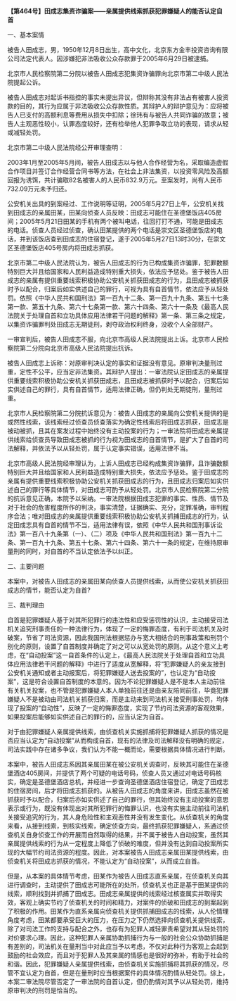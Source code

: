 **【第464号】田成志集资诈骗案——亲属提供线索抓获犯罪嫌疑人的能否认定自首**

一、基本案情

被告人田成志，男，1950年12月8日出生，高中文化，北京东方金丰投资咨询有限公司法定代表人。因涉嫌犯非法吸收公众存款罪于2005年6月29日被逮捕。

北京市人民检察院第二分院以被告人田成志犯集资诈骗罪向北京市第二中级人民法院提起公诉。

被告人田成志对起诉书指控的事实未提出异议，但辩称其没有非法占有被害人投资款的目的，其行为应属于非法吸收公众存款性质。其辩护人的辩护意见为：应将被告人已支付的高额利息等费用从损失中扣除；徐玮有与被告人共同诈骗的故意；被告人主观恶性较小，认罪态度较好，还有检举他人犯罪争取立功的表现，请求从轻或减轻处罚。

北京市第二中级人民法院经公开审理查明：

2003年1月至2005年5月间，被告人田成志以与他人合作经营为名，采取编造虚假合作项目并签订合作经营合同书等方法，在社会上非法集资，以投资零风险及高额回报为诱饵，共计骗取82名被害人的人民币832.9万元。至案发时，尚有人民币732.09万元未予归还。

公安机关出具的到案经过、工作说明等证明，2005年5月27日上午，公安机关找到田成志的亲属田某，田某向侦查人员反映：田成志可能住在圣德堡饭店405房间；2005年5月21日田某的手机有两个被叫电话，往回打打不通，可能是田成志的电话。侦查人员经过侦查，确认田某提供的两个电话是崇文区圣德堡饭店的电话，并到该饭店查到田成志的住宿登记，遂于2005年5月27日13时30分，在崇文区圣德堡饭店405号房内将田成志抓获。

北京市第二中级人民法院认为，被告人田成志的行为已构成集资诈骗罪，犯罪数额特别巨大并且给国家和人民利益造成特别重大损失，依法应予惩处。鉴于被告人田成志的亲属有提供重要线索积极协助公安机关抓获田成志的行为，且田成志被抓获时予以配合，归案后如实供述自己的罪行，可视为具有自首情节，依法应予从轻处罚。依照《中华人民共和国刑法》第一百九十二条、第一百九十九条、第五十七条第一款、第五十九条、第六十七条第一款、第六十四条、第六十一条及《最高人民法院关于处理自首和立功具体应用法律若干问题的解释》第一条、第三条之规定，以集资诈骗罪判处田成志无期徒刑，剥夺政治权利终身，没收个人全部财产。

一审宣判后，被告人田成志不服，向北京市高级人民法院提出上诉。北京市人民检察院第二分院向北京市高级人民法院提出抗诉。

被告人田成志上诉称：对原审判决认定的事实和证据没有意见。原审判决量刑过重，定性不公平，应当定非法集资。其辩护人提出：一审法院认定田成志的亲属提供重要线索积极协助公安机关抓获田成志，且田成志被抓获时予以配合，归案后如实供述自己的罪行，具有自首情节，适用法律正确，但仍判处无期徒刑，量刑过重。

北京市人民检察院第二分院抗诉意见为：被告人田成志的亲属向公安机关提供的是或然性线索，该线索经过侦查员侦查落实为确定性线索后将田成志抓获，田成志是被动被抓，且其在案发过程中始终没有主动投案的行为；一审法院将田成志亲属提供线索给侦查员导致田成志被抓的行为视为田成志的自首情节，是扩大了自首的司法解释，并依法予以从轻处罚，属于认定事实错误，适用法律不当。

北京市高级人民法院经审理认为，上诉人田成志已经构成集资诈骗罪，且诈骗数额特别巨大并且给国家和人民利益造成特别重大损失，依法应予惩处。鉴于田成志的亲属有提供重要线索积极协助公安机关抓获田成志的行为，且田成志归案后如实供述自己的罪行等具体情节，对田成志可酌予从轻处罚。北京市人民检察院第二分院的抗诉意见正确，本院予以采纳。一审法院根据田成志犯罪的事实、性质、情节及对于社会的危害程度所作的判决，事实清楚，证据确实、充分，定罪准确，审判程序合法；唯对田成志的亲属提供重要线索积极协助公安机关抓捕田成志的行为，认定田成志具有自首的情节不当，适用法律有误，依照《中华人民共和国刑事诉讼法》第一百八十九条第（一）、（二）项及《中华人民共和国刑法》第一百九十二条、第一百九十九条、第五十七条、第六十四条、第六十一条的规定，在维持原审量刑的同时，对自首的不当认定依法予以纠正。

二、主要问题

本案中，对被告人田成志的亲属田某向侦查人员提供线索，从而使公安机关抓获田成志的情节，能否认定为自首?

三、裁判理由

自首是犯罪嫌疑人基于对其所犯罪行的违法性和应受惩罚性的认识，主动接受司法机关追究刑事责任的一种法律行为，体现了一定的悔罪态度，有利于司法机关及时破案，节省了司法资源，因此我国刑法根据惩办与宽大相结合的刑事政策和刑罚个别化的原则，设置了自首制度并确定了对之可以从宽处罚的原则。从这个意义上考虑，在“自动投案”这一自首条件的认定上，《最高人民法院关于处理自首和立功具体应用法律若干问题的解释》中进行了适度从宽解释，将“犯罪嫌疑人的亲友接到公安机关通知或者主动报案后，将犯罪嫌疑人送去投案的”，也认定为“自动投案”，这是符合设置自首制度的本意的。因为不论犯罪嫌疑人是不是本人主动前往有关机关投案，也不管是犯罪嫌疑人本人单独前往还是由亲友陪同前往，毕竟犯罪嫌疑人不是被动由司法机关抓获归案，而是主动来到司法机关接受刑事处罚，均体现了投案的“自动性”，反映了一定的悔罪态度，实现了节约司法资源的客观效果，如果投案后能够如实供述自己的罪行的，应当认定为自首。

对于由犯罪嫌疑人亲属提供线索，由侦查机关实施抓捕将犯罪嫌疑人抓获的情况是否应当认定为“自动投案”从而构成自首，现有的法律及司法解释没有明确的规定，司法实践中存在诸多争议，我们认为不能一概而论，需要根据具体情况进行判断。

本案中，被告人田成志系因其亲属田某在被公安机关调查时，反映其可能住在圣德堡酒店405房间，并提供了两个可疑的电话号码，侦查人员又通过对电话号码核实，确定是圣德堡酒店总机，并经进一步查询圣德堡酒店住宿登记，确定了田成志的住宿房间，后才将田成志抓获的。从被告人田成志的角度来讲，田成志虽然在被抓获时予以配合，归案后亦如实供述了自己的罪行，但其始终没有主动投案的意思表示或行为，既没有体现出对其所犯罪行的悔罪认识，也没有实施主动前往司法机关接受追究的行为，其人身危险性和主观恶性并没有发生变化。从侦查机关的角度来看，从接到线索，到核实线索，确定侦查方向，最终抓获犯罪嫌疑人，系通过侦查机关自身侦查工作的开展而自然取得的结果，并不属于被告人自动投案，虽然其亲属提供线索的行为从一定程度上降低了侦破的难度，但并没有达到自动投案所实现的大幅节约司法资源的程度。因此，对本案被告人田成志亲属田某提供线索，由侦查机关将田成志抓获的情况，不能认定为“自动投案”，从而成立自首。

但是，从本案的具体情节考虑，田某作为被告人田成志直系亲属，在侦查机关向其进行调查时，主动提供了田成志可能所在的处所，侦查机关也正是基于田某提供的线索，顺利找到并抓捕了田成志。田成志亲属提供的线索经过核查属实并取得实效，客观上确实节约了侦查机关的时间和精力，对案件的侦破和田成志的到案起到了积极的作用。田某作为直系亲属向侦查机关提供抓捕田成志的线索，从人伦情理角度考虑，田某都要承受巨大的压力，在压力之下仍然选择向侦查机关提供线索，除了对司法工作的支持与配合之外，也存有为犯罪人减轻罪责希望对其从轻处罚的对价要求心理。因此，这种犯罪人亲属协助抓捕行为与一般的社会公众协助抓捕是有差别的，司法机关在量刑当中对此应当予以考虑，不仅对此种行为客观上会起到鼓励的社会效应，而且对于犯罪人及其亲属的情感也是很好的弥补，有助于社会的和谐。因此，犯罪嫌疑人亲属提供线索，由侦查机关实施抓捕将其抓获的情况，尽管不宜认定为自首，但是在量刑时应当根据案件的具体情况酌情从轻处罚。综上，本案二审法院尽管否定了一审法院的自首认定，但仍酌情对其予以从轻处罚，维持原审判决的刑罚是恰当的。